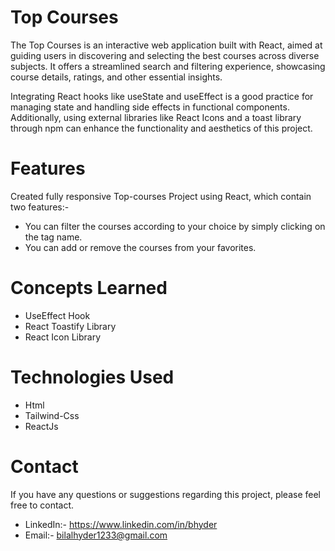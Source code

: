 # Top Courses 
The Top Courses is an interactive web application built with React, aimed at guiding users in discovering and selecting the best courses across diverse subjects. It offers a streamlined search and filtering experience, showcasing course details, ratings, and other essential insights.

 Integrating React hooks like useState and useEffect is a good practice for managing state and handling side effects in functional components. Additionally, using external libraries like React Icons and a toast library through npm can enhance the functionality and aesthetics of this project.

# Features
 Created fully responsive Top-courses Project using React, which contain two features:-
- You can filter the courses according to your choice by simply clicking on the tag name.
- You can add or remove the courses from your favorites.

# Concepts Learned
- UseEffect Hook
- React Toastify Library
- React Icon Library

# Technologies Used
- Html
- Tailwind-Css
- ReactJs

# Contact
If you have any questions or suggestions regarding this project, please feel free to contact.
- LinkedIn:- https://www.linkedin.com/in/bhyder
- Email:- bilalhyder1233@gmail.com
